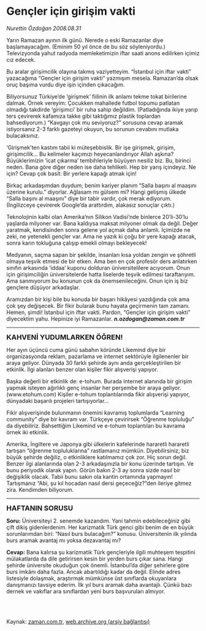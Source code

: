 # Gençler için girişim vakti

*Nurettin Özdoğan 2008.08.31*

<td class="columnist-detail">
<p>Yarın Ramazan ayının ilk günü. Nerede o eski Ramazanlar diye başlamayacağım. (Eminim 50 yıl önce de bu söz söyleniyordu.) Televizyonda yahut radyoda memleketimizin iftar saati anons edilirken içimiz cız edecek.</p>
<p>
<div id="haberMetinDiv">
<p>Bu aralar girişimcilik olayına takmış vaziyetteyim. “İstanbul için iftar vakti” yazacağıma “Gençler için girişim vakti” yazmışım mesela. Ramazan’da olsak oruç başıma vurdu diye işin içinden çıkacağım. 
<p>Biliyorsunuz Türkiye’de ‘girişmek’ fiilinin ilk anlamı tekme tokat birilerine dalmak. Örnek vereyim: Çocukken mahallede futbol topumu patlatan olmadığı takdirde ‘girişimci’ bir ruha sahip değildim. (Patladığında ikiye yarıp ters çevirerek kafamıza takke gibi taktığımız plastik toplardan bahsediyorum.) “Kavgayı çok mu seviyoruz?” sorusuna cevap aramak istiyorsanız 2-3 farklı gazeteyi okuyun, bu sorunun cevabını mutlaka bulacaksınız. 
<p>‘Girişmek’ten kastım tabii ki müteşebbislik. Bir işe girişmek, girişim, girişimcilik… Bu kelimeler kaçımızı heyecanlandırıyor Allah aşkına? Büyüklerimizin ‘icat çıkarma’ tembihleriyle büyüyen nesiliz biz. Bu, birinci neden. Bana göre diğer neden ise daha tehlikeli. Hep bir yarış içindeyiz. Ne için? Cevap çok basit: Bir yerlere kapağı atmak için! 
<p>Birkaç arkadaşımdan duydum; benim kariyer planım “Salla başını al maaşını üzerine kurulu.” diyorlar. Ağlasam mı gülsem mi? Hangi gelişmiş ülkede “Salla başını al maaşını” diye bir tabir vardır, çok merak ediyorum. (İngilizceye çevirerek Google’da arattırdım, alakasız sonuçlar çıktı.) 
<p>Teknolojinin kalbi olan Amerika’nın Silikon Vadisi’nde binlerce 20’li-30’lu yaşlarda milyoner var. Bana kaldıysa maksat milyoner olmak da değil. Değer yaratmak, kendisinden sonra gelene yol açmak daha anlamlı. İçimizde ne zeki, ne yetenekli gençler var. Ama ne yazık ki çoğu bir yere kapağı atacak, sonra karın tokluğuna çalışıp emekli olmayı bekleyecek! 
<p>Medyanın, saçma sapan bir şekilde, insanları kısa yoldan zengin ve şöhretli olmaya teşvik etmesi de bir etken. Ama ben en çok profesör ders anlatırken sınıfın arkasında ‘iddaa’ kuponu dolduran üniversitelilere acıyorum. Onun için girişimciliğin üniversitelerde hatta liselerde teşvik edilmesi taraftarıyım. Ama sanmıyorum bu konunun çok da önemsenileceğini. Onun için iş biz gençlere düşüyor arkadaşlar. 
<p>Aramızdan bir kişi bile bu konuda bir başarı hikâyesi yazdığında çok ama çok şey değişecek. Bir fikir bularak bunu hayata geçirmenin tam zamanı. Hemen, şimdi! İstanbul için iftar vakti. Pardon, “Gençler için girişim vakti” diyecektim yahu. Hepinize iyi Ramazanlar. <i><b>n.ozdogan@zaman.com.tr</b></i>
<p><hr/>
<p><font size="+1"><b>KAHVENİ YUDUMLARKEN ÖĞREN!</b></font>
<p>Her ayın üçüncü cuma günü sabahın köründe Likemind diye bir organizasyonda reklam, pazarlama ve internet sektörüyle ilgilenenler bir araya geliyor. Dünyada 30 farklı şehirde aynı anda gerçekleştirilen bir etkinlik. İlgi alanları benzer olan kişiler fikir alışverişi yapıyor. 
<p>Başka değerli bir etkinlik de: e-tohum. Burada internet alanında bir girişim yapmak isteyen ağırlıklı genç insanlar her perşembe bir araya geliyor. (www.etohum.com) Kişiler e-tohum toplantılarında fikir alışverişi yapıyor, dünyadaki başarılı projeleri tartışıyorlar…
<p>Fikir alışverişinde bulunmanın önemini kavramış toplumlarda “Learning community” diye bir kavram var. Türkçeye çevirirsek “Öğrenme topluluğu” da diyebiliriz. Bahsettiğim Likemind ve e-tohum toplantıları bu kavrama örnek iki etkinlik. 
<p>Amerika, İngiltere ve Japonya gibi ülkelerin kafelerinde hararetli hararetli tartışan “öğrenme topluluklarına” rastlamanız mümkün. Diyebilirsiniz; biz büyük şehirde değiliz, o etkinliklere katılmamız çok zor. Hiç sorun değil. Benzer ilgi alanlarında olan 2-3 arkadaşınızla bir konu üzerinde tartışın. Ve bunu periyodik olarak yapın. Görün bakın 2-3 ay sonra sizde nasıl bir değişiklik olacak. Tabii bunu sakın ola kantin ortamında yapmayın! Tartışmanız “Abi, şu kıl hocadan nasıl dersi geçeceğiz?”den ileriye gitmez zira. Kendimden biliyorum.
<p><hr/>
<p><font size="+1"><b>HAFTANIN SORUSU</b></font>
<p><b>Soru:</b> Üniversiteyi 2. senemde kazandım. Yani tahmin edebileceğiniz gibi çift dikiş gidenlerdenim. Her karizmatik Türk genci gibi benim de en büyük sorunlarımdan biri: “Nasıl burs bulacağım?” konusu. Üniversitenin ilk yılında burs aramak avantaj mı yoksa dezavantaj mı? 
<p><b>Cevap:</b> Bana kalırsa şu karizmatik Türk gençleriyle ilgili muhteşem tespitini mülakatlarda da dile getirirsen kesin bir yerden burs çıkar sana. Hangi şehirde üniversite okuduğun çok önemli. İstanbul’da diğer şehirlere göre burs imkânı daha fazla. Ancak abartıldığı kadar da değil. Elinde adres listesiyle dolaşmak, araştırmak mümkünse üst sınıflarda okuyanlara danışmanızı tavsiye ederim. İlk yıl burs aramak daha avantajlı. Çünkü bazı dernek ve vakıflar ara sınıflardan yeni burs başvuruları almıyor. </p></p></p></p></p></p></p></p></p></p></p></p></p></p></p></p></p></div>
</p>


<p><br>
		 </br></p></td>

Kaynak: [zaman.com.tr](http://zaman.com.tr/yazar.do?yazino=797390), [web.archive.org (arşiv bağlantısı)](http://web.archive.org/web/20110619155733/http://www.zaman.com.tr:80/yazar.do?yazino=797390)
